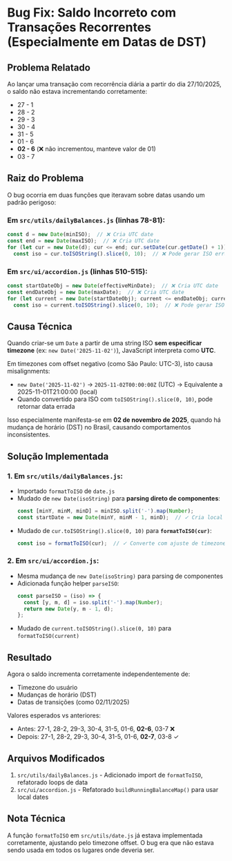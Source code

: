 # Bug Fix: Saldo Incorreto com Transações Recorrentes (Especialmente em Datas de DST)

## Problema Relatado
Ao lançar uma transação com recorrência diária a partir do dia 27/10/2025, o saldo não estava incrementando corretamente:
- 27 - 1
- 28 - 2
- 29 - 3
- 30 - 4
- 31 - 5
- 01 - 6
- **02 - 6** (❌ não incrementou, manteve valor de 01)
- 03 - 7

## Raiz do Problema
O bug ocorria em duas funções que iteravam sobre datas usando um padrão perigoso:

### Em `src/utils/dailyBalances.js` (linhas 78-81):
```javascript
const d = new Date(minISO);  // ❌ Cria UTC date
const end = new Date(maxISO);  // ❌ Cria UTC date
for (let cur = new Date(d); cur <= end; cur.setDate(cur.getDate() + 1)) {
  const iso = cur.toISOString().slice(0, 10);  // ❌ Pode gerar ISO errado em timezones negativos
```

### Em `src/ui/accordion.js` (linhas 510-515):
```javascript
const startDateObj = new Date(effectiveMinDate);  // ❌ Cria UTC date
const endDateObj = new Date(maxDate);  // ❌ Cria UTC date
for (let current = new Date(startDateObj); current <= endDateObj; current.setDate(current.getDate() + 1)) {
  const iso = current.toISOString().slice(0, 10);  // ❌ Pode gerar ISO errado
```

## Causa Técnica
Quando criar-se um `Date` a partir de uma string ISO **sem especificar timezone** (ex: `new Date('2025-11-02')`), JavaScript interpreta como **UTC**. 

Em timezones com offset negativo (como São Paulo: UTC-3), isto causa misalignments:
- `new Date('2025-11-02')` → `2025-11-02T00:00:00Z` (UTC) → Equivalente a 2025-11-01T21:00:00 (local)
- Quando convertido para ISO com `toISOString().slice(0, 10)`, pode retornar data errada

Isso especialmente manifesta-se em **02 de novembro de 2025**, quando há mudança de horário (DST) no Brasil, causando comportamentos inconsistentes.

## Solução Implementada

### 1. Em `src/utils/dailyBalances.js`:
- Importado `formatToISO` de `date.js`
- Mudado de `new Date(isoString)` para **parsing direto de componentes**:
  ```javascript
  const [minY, minM, minD] = minISO.split('-').map(Number);
  const startDate = new Date(minY, minM - 1, minD);  // ✓ Cria local date
  ```
- Mudado de `cur.toISOString().slice(0, 10)` para **`formatToISO(cur)`**:
  ```javascript
  const iso = formatToISO(cur);  // ✓ Converte com ajuste de timezone
  ```

### 2. Em `src/ui/accordion.js`:
- Mesma mudança de `new Date(isoString)` para parsing de componentes
- Adicionada função helper `parseISO`:
  ```javascript
  const parseISO = (iso) => {
    const [y, m, d] = iso.split('-').map(Number);
    return new Date(y, m - 1, d);
  };
  ```
- Mudado de `current.toISOString().slice(0, 10)` para `formatToISO(current)`

## Resultado
Agora o saldo incrementa corretamente independentemente de:
- Timezone do usuário
- Mudanças de horário (DST)
- Datas de transições (como 02/11/2025)

Valores esperados vs anteriores:
- Antes: 27-1, 28-2, 29-3, 30-4, 31-5, 01-6, **02-6**, 03-7 ❌
- Depois: 27-1, 28-2, 29-3, 30-4, 31-5, 01-6, **02-7**, 03-8 ✓

## Arquivos Modificados
1. `src/utils/dailyBalances.js` - Adicionado import de `formatToISO`, refatorado loops de data
2. `src/ui/accordion.js` - Refatorado `buildRunningBalanceMap()` para usar local dates

## Nota Técnica
A função `formatToISO` em `src/utils/date.js` já estava implementada corretamente, ajustando pelo timezone offset. O bug era que não estava sendo usada em todos os lugares onde deveria ser.
